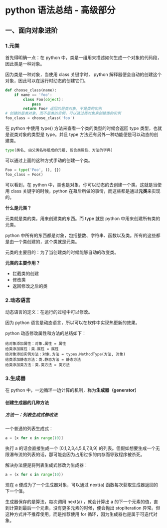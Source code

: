 # python 语法总结 - 高级部分

## 一、面向对象进阶

### 1.元类

首先得明确一点：在 python 中，类是一组用来描述如何生成一个对象的代码段，因此类是一种对象。

因为类是一种对象，当使用 class 关键字时， python 解释器便会自动的创建这个对象，因此可以在运行时动态的创建它们。

```python
def choose_class(name):
    if name == 'foo':
        class Foo(object):
            pass
        return Foo# 返回的是类对象，不是类的实例
# 创建的是类对象，而不是类的实例，可以通过类对象来创建类的实例
foo_class = choose_class('foo')
```

在 python 中使用 type() 方法来查看一个类的类型的时候会返回 type 类型，也就是说类对象的类型是 type。并且 type 方法还有另外一种功能便是可以动态的创建类。

```python
type(类名, 由父类名称组成的元祖, 包含类属性、方法的字典)
```
可以通过上面的这种方式手动的创建一个类。

```python
Foo = type('Foo', (), {})
foo_class = Foo()
```

可以看到，在 python 中，类也是对象，你可以动态的去创建一个类。这就是当使用 class 关键字的时候，python 在幕后所做的事情，而这些都是通过**元类**来实现的。

**什么是元类？**

元类就是类的类，用来创建类的东西。而 type 就是 python 中用来创建所有类的元类。

python 中所有的东西都是对象，包括整数、字符串、函数以及类。所有的这些都是由一个类创建的，这个类就是元类。

元类的主要目的：为了当创建类的时候能够自动的改变类。

**元类的主要作用？**

- 拦截类的创建
- 修改类
- 返回修改之后的类

### 2.动态语言

动态语言的定义：在运行的过程中可以修改。

因为 python 语言是动态语言，所以可以在软件中实现热更新的效果。

python 动态修改属性和方法的总结如下：

```
给对象添加属性：对象.属性 = 属性
给类添加属性：类.属性 = 属性
给对象添加实例方法：对象.方法 = types.MethodType(方法, 对象)
给类添加静态方法：类.静态方法 = 静态方法
给类添加类方法：类.类方法 = 类方法
```

### 3.生成器

在 python 中，一边循环一边计算的机制，称为**生成器（generator）**

#### 创建生成器的几种方法

##### 方法一：列表生成式修改法

一个普通的列表生成式：

```python
a = [x for x in range(10)]
```

执行 a 的话会直接生成一个 [0,1,2,3,4,5,6,7,8,9] 的列表。但假如想要生成一个无限瀑布流的列表的话，那可能会因为占用过多的内存而导致程序被杀死。

解决办法便是将列表生成式修改为生成器：

```python
a = (x for x in range(10))
```

现在 a 便成为了一个生成器对象，可以通过 next(a) 函数每次获取生成器返回的下一个值。

生成器保存的是算法，每次调用 next(a) ，就会计算出 a 的下一个元素的值，直到计算到最后一个元素，没有更多元素的时候，便会抛出 stopIteration 异常。但这种方式并不推荐使用，而是推荐使用 for 循环，因为生成器也是属于可迭代对象。

